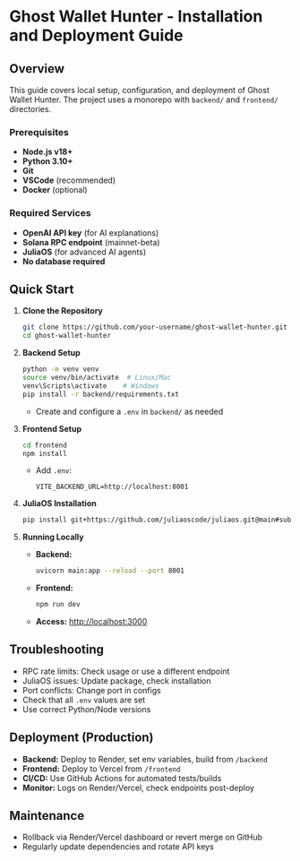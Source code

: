 # Ghost Wallet Hunter - Installation and Deployment Guide

## Overview

This guide covers local setup, configuration, and deployment of Ghost Wallet Hunter. The project uses a monorepo with `backend/` and `frontend/` directories.

### Prerequisites

* **Node.js v18+**
* **Python 3.10+**
* **Git**
* **VSCode** (recommended)
* **Docker** (optional)

### Required Services

* **OpenAI API key** (for AI explanations)
* **Solana RPC endpoint** (mainnet-beta)
* **JuliaOS** (for advanced AI agents)
* **No database required**

## Quick Start

1. **Clone the Repository**

   ```bash
   git clone https://github.com/your-username/ghost-wallet-hunter.git
   cd ghost-wallet-hunter
   ```

2. **Backend Setup**

   ```bash
   python -m venv venv
   source venv/bin/activate  # Linux/Mac
   venv\Scripts\activate    # Windows
   pip install -r backend/requirements.txt
   ```

   * Create and configure a `.env` in `backend/` as needed

3. **Frontend Setup**

   ```bash
   cd frontend
   npm install
   ```

   * Add `.env`:

     ```env
     VITE_BACKEND_URL=http://localhost:8001
     ```

4. **JuliaOS Installation**

   ```bash
   pip install git+https://github.com/juliaoscode/juliaos.git@main#subdirectory=packages/pythonWrapper
   ```

5. **Running Locally**

   * **Backend:**

     ```bash
     uvicorn main:app --reload --port 8001
     ```

   * **Frontend:**

     ```bash
     npm run dev
     ```

   * **Access:** [http://localhost:3000](http://localhost:3000)

## Troubleshooting

* RPC rate limits: Check usage or use a different endpoint
* JuliaOS issues: Update package, check installation
* Port conflicts: Change port in configs
* Check that all `.env` values are set
* Use correct Python/Node versions

## Deployment (Production)

* **Backend:** Deploy to Render, set env variables, build from `/backend`
* **Frontend:** Deploy to Vercel from `/frontend`
* **CI/CD:** Use GitHub Actions for automated tests/builds
* **Monitor:** Logs on Render/Vercel, check endpoints post-deploy

## Maintenance

* Rollback via Render/Vercel dashboard or revert merge on GitHub
* Regularly update dependencies and rotate API keys
